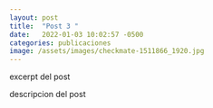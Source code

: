 ```yaml
---
layout: post
title:  "Post 3 "
date:   2022-01-03 10:02:57 -0500
categories: publicaciones
image: /assets/images/checkmate-1511866_1920.jpg
---
```


excerpt del post

descripcion del post

